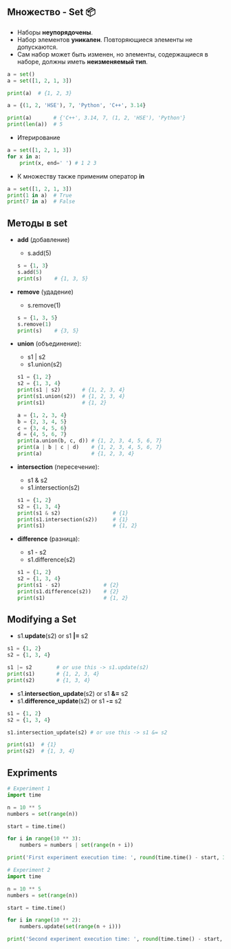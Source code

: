 ## Множество - Set :package:

* Наборы __неупорядочены__.
* Набор элементов __уникален__. Повторяющиеся элементы не допускаются.
* Сам набор может быть изменен, но элементы, содержащиеся в наборе, должны иметь __неизменяемый тип__.

```python
a = set()
a = set([1, 2, 1, 3])

print(a)  # {1, 2, 3}
```

```python
a = {(1, 2, 'HSE'), 7, 'Python', 'C++', 3.14}

print(a)       # {'C++', 3.14, 7, (1, 2, 'HSE'), 'Python'}
print(len(a))  # 5
```
* Итерирование
```python
a = set([1, 2, 1, 3])
for x in a:
    print(x, end=' ') # 1 2 3
```
* К множеству также применим оператор __in__
```python
a = set([1, 2, 1, 3])
print(1 in a)  # True
print(7 in a)  # False
```

## __Методы__ в set
* __add__ (добавление)
     * s.add(5)
     ```python
    s = {1, 3}
    s.add(5)
    print(s)    # {1, 3, 5}
     ```
* __remove__ (удадение)
     * s.remove(1)
     ```python
    s = {1, 3, 5}
    s.remove(1)
    print(s)    # {3, 5}
     ```
* __union__ (объединение):
    * s1 | s2
    * s1.union(s2)
    ```python
    s1 = {1, 2}
    s2 = {1, 3, 4}
    print(s1 | s2)       # {1, 2, 3, 4}
    print(s1.union(s2))  # {1, 2, 3, 4}
    print(s1)            # {1, 2}
    
    ```
    ```python
    a = {1, 2, 3, 4}
    b = {2, 3, 4, 5}
    c = {3, 4, 5, 6}
    d = {4, 5, 6, 7}
    print(a.union(b, c, d)) # {1, 2, 3, 4, 5, 6, 7}
    print(a | b | c | d)    # {1, 2, 3, 4, 5, 6, 7}
    print(a)                # {1, 2, 3, 4}
    ```
    
* __intersection__ (пересечение):
    * s1 & s2
    * s1.intersection(s2)
    ```python
    s1 = {1, 2}
    s2 = {1, 3, 4}
    print(s1 & s2)                 # {1}
    print(s1.intersection(s2))     # {1}
    print(s1)                      # {1, 2}
    ```
* __difference__ (разница):
    * s1 - s2
    * s1.difference(s2)
    ```python
    s1 = {1, 2}
    s2 = {1, 3, 4}
    print(s1 - s2)              # {2}
    print(s1.difference(s2))    # {2}
    print(s1)                   # {1, 2}
    ```
    
## __Modifying__ a Set

* s1.__update__(s2) or s1 __|=__ s2
```python
s1 = {1, 2}
s2 = {1, 3, 4}

s1 |= s2        # or use this -> s1.update(s2)
print(s1)       # {1, 2, 3, 4}
print(s2)       # {1, 3, 4}
```

* s1.__intersection_update__(s2) or s1 __&=__ s2
* s1.__difference_update__(s2) or s1 __-=__ s2

```python
s1 = {1, 2}
s2 = {1, 3, 4}

s1.intersection_update(s2) # or use this -> s1 &= s2

print(s1)  # {1}
print(s2)  # {1, 3, 4}
```

## Expriments

```python
# Experiment 1
import time

n = 10 ** 5
numbers = set(range(n))

start = time.time()

for i in range(10 ** 3):
    numbers = numbers | set(range(n + i))

print('First experiment execution time: ', round(time.time() - start, 3), 'seconds')  # ~ 10 seconds
```
```python
# Experiment 2
import time

n = 10 ** 5
numbers = set(range(n))

start = time.time()

for i in range(10 ** 2):
    numbers.update(set(range(n + i)))

print('Second experiment execution time: ', round(time.time() - start, 3), 'seconds')  # <1 seconds
```
